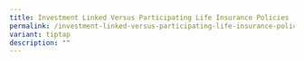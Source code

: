 ```yaml
---
title: Investment Linked Versus Participating Life Insurance Policies
permalink: /investment-linked-versus-participating-life-insurance-policies/
variant: tiptap
description: ""
---
```

